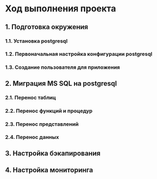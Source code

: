 # Ход выполнения проекта

## 1. Подготовка окружения
### 1.1. Установка postgresql
### 1.2. Первоначальная настройка конфигурации postgresql
### 1.3. Создание пользователя для приложения
## 2. Миграция MS SQL на postgresql
### 2.1. Перенос таблиц
### 2.2. Перенос функций и процедур
### 2.3. Перенос представлений
### 2.4. Перенос данных
## 3. Настройка бэкапирования
## 4. Настройка мониторинга